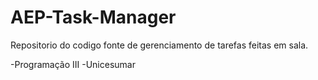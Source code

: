 # AEP-Task-Manager


Repositorio do codigo fonte de gerenciamento de tarefas feitas em sala.

-Programação III
-Unicesumar
